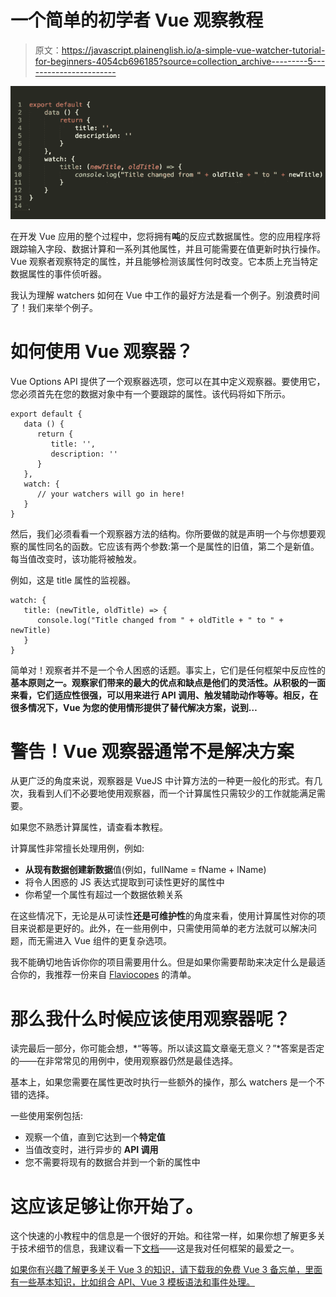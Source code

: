 # 一个简单的初学者 Vue 观察教程

> 原文：<https://javascript.plainenglish.io/a-simple-vue-watcher-tutorial-for-beginners-4054cb696185?source=collection_archive---------5----------------------->

![](img/0f2862fce059fe2418ca685768104244.png)

在开发 Vue 应用的整个过程中，您将拥有**吨**的反应式数据属性。您的应用程序将跟踪输入字段、数据计算和一系列其他属性，并且可能需要在值更新时执行操作。Vue 观察者观察特定的属性，并且能够检测该属性何时改变。它本质上充当特定数据属性的事件侦听器。

我认为理解 watchers 如何在 Vue 中工作的最好方法是看一个例子。别浪费时间了！我们来举个例子。

# 如何使用 Vue 观察器？

Vue Options API 提供了一个观察器选项，您可以在其中定义观察器。要使用它，您必须首先在您的数据对象中有一个要跟踪的属性。该代码将如下所示。

```
export default {
   data () {
      return {
         title: '',
         description: ''
      }
   },
   watch: {
      // your watchers will go in here!
   }
}
```

然后，我们必须看看一个观察器方法的结构。你所要做的就是声明一个与你想要观察的属性同名的函数。它应该有两个参数:第一个是属性的旧值，第二个是新值。每当值改变时，该功能将被触发。

例如，这是 title 属性的监视器。

```
watch: {
   title: (newTitle, oldTitle) => {
      console.log("Title changed from " + oldTitle + " to " + newTitle)
   }
}
```

简单对！观察者并不是一个令人困惑的话题。事实上，它们是任何框架中反应性的**基本原则之一。观察家们带来的最大的优点和缺点是他们的灵活性。从积极的一面来看，它们适应性很强，可以用来进行 API 调用、触发辅助动作等等。相反，在很多情况下，Vue 为您的使用情形提供了替代解决方案，说到…**

# 警告！Vue 观察器通常不是解决方案

从更广泛的角度来说，观察器是 VueJS 中计算方法的一种更一般化的形式。有几次，我看到人们不必要地使用观察器，而一个计算属性只需较少的工作就能满足需要。

如果您不熟悉计算属性，请查看本教程。

计算属性非常擅长处理用例，例如:

*   **从现有数据创建新数据**值(例如，fullName = fName + lName)
*   将令人困惑的 JS 表达式提取到可读性更好的属性中
*   你希望一个属性有超过一个数据依赖关系

在这些情况下，无论是从可读性**还是可维护性**的角度来看，使用计算属性对你的项目来说都是更好的。此外，在一些用例中，只需使用简单的老方法就可以解决问题，而无需进入 Vue 组件的更复杂选项。

我不能确切地告诉你你的项目需要用什么。但是如果你需要帮助来决定什么是最适合你的，我推荐一份来自 [Flaviocopes](https://flaviocopes.com/vue-methods-watchers-computed-properties/) 的清单。

# 那么我什么时候应该使用观察器呢？

读完最后一部分，你可能会想，*“等等。所以读这篇文章毫无意义？”*答案是否定的——在非常常见的用例中，使用观察器仍然是最佳选择。

基本上，如果您需要在属性更改时执行一些额外的操作，那么 watchers 是一个不错的选择。

一些使用案例包括:

*   观察一个值，直到它达到一个**特定值**
*   当值改变时，进行异步的 **API 调用**
*   您不需要将现有的数据合并到一个新的属性中

# 这应该足够让你开始了。

这个快速的小教程中的信息是一个很好的开始。和往常一样，如果你想了解更多关于技术细节的信息，我建议看一下[文档](https://vuejs.org/v2/guide/computed.html#Watchers)——这是我对任何框架的最爱之一。

[如果你有兴趣了解更多关于 Vue 3 的知识，请下载我的免费 Vue 3 备忘单，里面有一些基本知识，比如组合 API、Vue 3 模板语法和事件处理。](https://learnvue.co/vue-3-essentials-cheatsheet/)